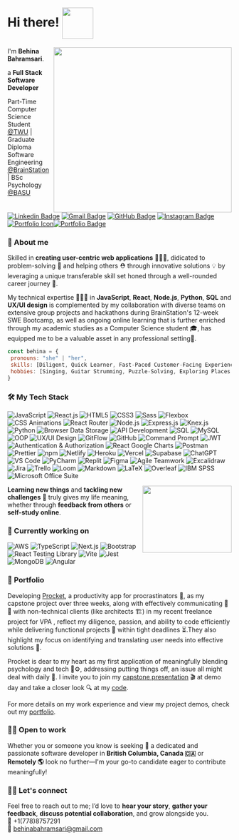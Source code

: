 
# Hi there! <img src=https://media.giphy.com/media/v1.Y2lkPTc5MGI3NjExOHExNjlyZnZhZmpnZWw4bWViMzNmNjR4ZnZpbG9zMjJtOWYzam5uaSZlcD12MV9pbnRlcm5hbF9naWZfYnlfaWQmY3Q9Zw/YbXLZ6dymH758xSEbM/giphy.gif width="70" align='center'>
<img src="https://media.giphy.com/media/v1.Y2lkPTc5MGI3NjExMmI3Ym9uaGpwam9wY2F3M3JzN3poN2o0Z3d2cHFyeWMwbWM2NW1nNCZlcD12MV9pbnRlcm5hbF9naWZfYnlfaWQmY3Q9Zw/Nt869TUurakJznLxul/giphy.gif" align='right' width="400" height="370">

I'm **Behina Bahramsari**.

a **Full Stack Software Developer**

Part-Time Computer Science Student [@TWU](https://www.twu.ca/) | Graduate Diploma Software Engineering [@BrainStation](https://brainstation.io/online/software-engineering-bootcamp) | BSc Psychology [@BASU](https://basu.ac.ir/)  

[![Linkedin Badge](https://img.shields.io/badge/-LinkedIn-blue?style=flat-square&logo=Linkedin&logoColor=white&link=https://www.linkedin.com/in/jayraj-roshan/)](https://www.linkedin.com/in/behinabhr/)
[![Gmail Badge](https://img.shields.io/badge/-Gmail-d14836?style=flat-square&logo=Gmail&logoColor=white&link=mailto:behinabahramsari@gmail.com)](mailto:behinabahramsari@gmail.com)
[![GitHub Badge](https://img.shields.io/badge/-GitHub-%23181717?style=flat-square&logo=github)](https://github.com/BehinaBhr)
[![Instagram Badge](https://img.shields.io/badge/-Instagram-e4405f?style=flat-square&logo=Instagram&logoColor=white&link=https://www.instagram.com/roshanjayraj/)](https://www.instagram.com/be_bhr/) 
[![Portfolio Icon](https://img.icons8.com/ios/20/portfolio.png)](https://github.com/BehinaBhr/portfolio)[![Portfolio Badge](https://img.shields.io/badge/Portfolio-%23ffffff?style=flat-square&logoColor=white)](https://behinabhr.github.io/)


### 🔦 About me
Skilled in **creating user-centric web applications** 👩🏻‍💻, didicated to problem-solving 🧩 and helping others ⛑️ through innovative solutions 💡 by leveraging a unique transferable skill set honed through a well-rounded career journey 🧳.

My technical expertise 💁🏻‍♀️ in **JavaScript**, **React**, **Node.js**, **Python**, **SQL** and **UX/UI design** is complemented by my collaboration with diverse teams on extensive group projects and hackathons during BrainStation's 12-week SWE Bootcamp, as well as ongoing online learning that is further enriched through my academic studies as a Computer Science student 🎓, has equipped me to be a valuable asset in any professional setting🥇.

```javascript
const behina = {
 pronouns: "she" | "her",
 skills: [Diligent, Quick Learner, Fast-Paced Customer-Facing Experience, Teamwork, Leadership],
 hobbies: [Singing, Guitar Strumming, Puzzle-Solving, Exploring Places & Flavors]
}
```


### 🛠️ My Tech Stack 
![JavaScript](https://img.shields.io/badge/-JavaScript-%23F7DF1C?style=flat-square&logo=javascript&logoColor=000000&labelColor=%23F7DF1C&color=%23FFCE5A)
![React.js](https://img.shields.io/badge/-React.js-%23282C34?style=flat-square&logo=react)
![HTML5](https://img.shields.io/badge/-HTML5-%23E44D27?style=flat-square&logo=html5&logoColor=ffffff)
![CSS3](https://img.shields.io/badge/-CSS3-%231572B6?style=flat-square&logo=css3)
![Sass](https://img.shields.io/badge/-Sass-%23CC6699?style=flat-square&logo=sass&logoColor=ffffff)
![Flexbox](https://img.shields.io/badge/Flexbox-%238BC500?style=flat-square&logo=css3&logoColor=white)
![CSS Animations](https://img.shields.io/badge/CSS_Animations-%23404d59?style=flat-square&logo=css3&logoColor=white)
![React Router](https://img.shields.io/badge/React_Router-%23FF0000?style=flat-square&logo=react-router&logoColor=black)
![Node.js](https://img.shields.io/badge/Node.js-%23339933?style=flat-square&logo=node.js&logoColor=white)
![Express.js](https://img.shields.io/badge/Express.js-%23404d59?style=flat-square&logo=express)
![Knex.js](https://img.shields.io/badge/Knex.js-%23FF5733?style=flat-square&logo=knex&logoColor=white)
![Python](https://img.shields.io/badge/Python-%233776AB?style=flat-square&logo=python&logoColor=white)
![Browser Data Storage](https://img.shields.io/badge/Browser%20Data%20Storage-%234A90E2?style=flat-square&logo=googlechrome&logoColor=white)
![API Development](https://img.shields.io/badge/API%20Development-%234CAF50?style=flat-square&logo=swagger&logoColor=white)
![SQL](https://img.shields.io/badge/SQL-%234479A1?style=flat-square&logo=postgresql&logoColor=white)
![MySQL](https://img.shields.io/badge/MySQL-%23F29111?style=flat-square&logo=mysql&logoColor=white)
![OOP](https://img.shields.io/badge/OOP-%2344cc11?style=flat-square&logo=python&logoColor=white)
![UX/UI Design](https://img.shields.io/badge/UX%2FUI%20Design-%234A90E2?style=flat-square&logoColor=white)
![GitFlow](https://img.shields.io/badge/GitFlow-%2300AEEF?style=flat-square&logo=git&logoColor=white)
![GitHub](https://img.shields.io/badge/GitHub-%23181717?style=flat-square&logo=github)
![Command Prompt](https://img.shields.io/badge/Command_Prompt-%23217346?style=flat-square&logo=windows%20terminal&logoColor=white)
![JWT](https://img.shields.io/badge/JWT-%234A90E2?style=flat-square&logo=json-web-token&logoColor=white)
![Authentication & Authorization](https://img.shields.io/badge/Authentication%20%26%20Authorization-%23A450D2?style=flat-square&logo=auth0&logoColor=white)
![React Google Charts](https://img.shields.io/badge/React_Google_Charts-%238AB4ED?style=flat-square&logo=google&logoColor=white)
![Postman](https://img.shields.io/badge/Postman-FF6C37?style=flat-square&logo=postman&logoColor=white)
![Prettier](https://img.shields.io/badge/-Prettier-%23F7B93E?style=flat-square&logo=prettier&logoColor=ffffff)
![npm](https://img.shields.io/badge/npm-%23CB3837?style=flat-square&logo=npm&logoColor=white)
![Netlify](https://img.shields.io/badge/-Netlify-%2300C7B7?style=flat-square&logo=netlify&logoColor=ffffff)
![Heroku](https://img.shields.io/badge/Heroku-6762A6?style=flat-square&logo=heroku&logoColor=white)
![Vercel](https://img.shields.io/badge/Vercel-%23FFFFFF?style=flat-square&logo=vercel&logoColor=black)
![Supabase](https://img.shields.io/badge/Supabase-%23000000?style=flat-square&logo=supabase&logoColor=white)
![ChatGPT](https://img.shields.io/badge/ChatGPT-%236EBD9D?style=flat-square&logo=chatbot&logoColor=white)
![VS Code](https://img.shields.io/badge/-VSCode-%23007ACC?style=flat-square&logo=visual-studio-code)
![PyCharm](https://img.shields.io/badge/PyCharm-%23000000?style=flat-square&logo=pycharm&logoColor=white)
![Replit](https://img.shields.io/badge/Replit-%236CADD0?style=flat-square&logo=replit&logoColor=white)
![Figma](https://img.shields.io/badge/Figma-%23F24E1E?style=flat-square&logo=figma&logoColor=white)
![Agile Teamwork](https://img.shields.io/badge/Agile%20Teamwork-%234CAF50?style=flat-square&logo=jira&logoColor=white)
![Excalidraw](https://img.shields.io/badge/Excalidraw-%23000000?style=flat-square&logo=excalidraw)
![Jira](https://img.shields.io/badge/Jira-%230A83DC?style=flat-square&logo=jira)
![Trello](https://img.shields.io/badge/Trello-%236047A0?style=flat-square&logo=trello&logoColor=white)
![Loom](https://img.shields.io/badge/Loom-%23823eb1?style=flat-square&logo=loom&logoColor=white)
![Markdown](https://img.shields.io/badge/Markdown-%23000000?style=flat-square&logo=markdown&logoColor=white)
![LaTeX](https://img.shields.io/badge/LaTeX-%23008080?style=flat-square&logo=latex&logoColor=white)
![Overleaf](https://img.shields.io/badge/Overleaf-%2342A48E?style=flat-square&logo=overleaf&logoColor=white)
![IBM SPSS](https://img.shields.io/badge/IBM_SPSS-%230070BA?style=flat-square&logo=ibm&logoColor=white)
![Microsoft Office Suite](https://img.shields.io/badge/Microsoft%20Office%20Suite-%23E74C3C?style=flat-square&logo=microsoft&logoColor=white)

<img src="https://media.giphy.com/media/v1.Y2lkPTc5MGI3NjExdHN6cjU0NzM0ZWlnYTJlbnh4dWp1c3U3bXhjaHk1ODV1N2xhMDl5YSZlcD12MV9pbnRlcm5hbF9naWZfYnlfaWQmY3Q9Zw/SeacrMeHvQA58QkckE/giphy.gif" align='right' width="200" height="150">

**Learning new things** and **tackling new challenges** 🥊 truly gives my life meaning, whether through **feedback from others** or **self-study online**.

### 🦾 Currently working on 
![AWS](https://img.shields.io/badge/AWS-%23FF9900?style=flat-square&logo=amazonaws&logoColor=white)
![TypeScript](https://img.shields.io/badge/-TypeScript-007ACC?style=flat-square&logo=typescript&logoColor=ffffff)
![Next.js](https://img.shields.io/badge/-Next.js-%23000000?style=flat-square&logo=nextdotjs&logoColor=ffffff)
![Bootstrap](https://img.shields.io/badge/Bootstrap-%23563D7C?style=flat-square&logo=bootstrap&logoColor=white)
![React Testing Library](https://img.shields.io/badge/React_Testing_Library-%23E33332?style=flat-square&logo=testing-library&logoColor=white)
![Vite](https://img.shields.io/badge/-Vite-646CFF?style=flat-square&logo=vite&logoColor=white)
![Jest](https://img.shields.io/badge/Jest-%23C21325?style=flat-square&logo=jest&logoColor=ffffff)
![MongoDB](https://img.shields.io/badge/MongoDB-%2347A248?style=flat-square&logo=mongodb&logoColor=white)
![Angular](https://img.shields.io/badge/Angular-%23E23237?style=flat-square&logo=angular&logoColor=white)


### 💼 Portfolio
Developing [Procket](https://procket.vercel.app/), a productivity app for procrastinators 🚀, as my capstone project over three weeks, along with effectively communicating 👥💬 with non-technical clients (like architects 🏗️) in my recent freelance project for VPA , reflect my diligence, passion, and ability to code efficiently while delivering functional projects 🏁 within tight deadlines ⏳.They also highlight my focus on identifying and translating user needs into effective solutions 🎯.

Procket is dear to my heart as my first application of meaningfully blending psychology and tech 🧠⚙️, addressing putting things off, an issue all might deal with daily 🛟. I invite you to join my [capstone presentation](https://youtu.be/Dn2GVzKBy1E?si=G5Tr5oPHLKvbrxz9) 🎬 at demo day and take a closer look 🔍 at my [code](https://github.com/BehinaBhr/behina-bahramsari-procket).

For more details on my work experience and view my project demos, check out my [portfolio](https://behinabhr.github.io/).


### 🤝🏻 Open to work 
Whether you or someone you know is seeking 👀 a dedicated and passionate software developer in **British Columbia, Canada 🇨🇦** or **Remotely 🌎** look no further—I'm your go-to candidate eager to contribute meaningfully! 



### 🤙🏻 Let's connect
Feel free to reach out to me; I’d love to **hear your story**, **gather your feedback**, **discuss potential collaboration**, and grow alongside you.  
📱 +1(778)8757291  
📧 [behinabahramsari@gmail.com](mailto:behinabahramsari@gmail.com)

